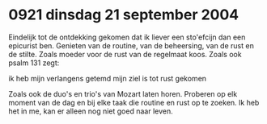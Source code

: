 # 0921 dinsdag 21 september 2004
Eindelijk tot de ontdekking gekomen dat ik liever een sto\'efcijn dan een epicurist ben. Genieten van de routine, van de beheersing, van de rust en de stilte. Zoals moeder voor de rust van de regelmaat koos. Zoals ook psalm 131 zegt: 

ik heb mijn verlangens getemd
mijn ziel is tot rust gekomen

Zoals ook de duo's en trio's van Mozart laten horen. Proberen op elk moment van de dag en bij elke taak die routine en rust op te zoeken. Ik heb het in me, kan er alleen nog niet goed naar leven.